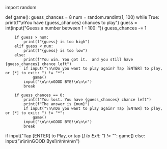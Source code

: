 import random


def game():
    guess_chances = 8
    num = random.randint(1, 100)
    while True:
        print(f"\nYou have {guess_chances} chances to play")
        guess = int(input("Guess a number between 1 - 100: "))
        guess_chances -= 1

        if guess > num:
            print(f"{guess} is too high")
        elif guess < num:
            print(f"{guess} is too low")
        else:
            print(f"You win. You got it.  and you still have {guess_chances} chance left")
            if input("\n\nDo you want to play again? Tap [ENTER] to play, or [*] to exit: ") != "*":
                game()
            input("\n\n\nGOOD BYE!\n\n\n")
            break

        if guess_chances == 0:
            print(f"You lost. You have {guess_chances} chance left")
            print(f"The answer is {num}")
            if input("\n\nDo you want to play again? Tap [ENTER] to play, or [*] to exit: ") != "*":
                game()
            input("\n\n\nGOOD BYE!\n\n\n")
            break


if input("Tap [ENTER] to Play, or tap [*] to Exit: ") != "*":
    game()
else:
    input("\n\n\nGOOD Bye!\n\n\n\n\n")
